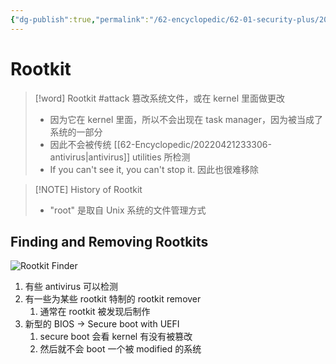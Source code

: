 ```yaml
---
{"dg-publish":true,"permalink":"/62-encyclopedic/62-01-security-plus/20220602151719-rootkit/","dgHomeLink":true,"dgPassFrontmatter":false}
---
```



# Rootkit

>[!word] Rootkit #attack 
>篡改系统文件，或在 kernel 里面做更改
>- 因为它在 kernel 里面，所以不会出现在 task manager，因为被当成了系统的一部分
>- 因此不会被传统 [[62-Encyclopedic/20220421233306-antivirus|antivirus]] utilities 所检测
>- If you can't see it, you can't stop it. 因此也很难移除
<!--ID: 1654406587984-->


>[!NOTE] History of Rootkit 
>- "root" 是取自 Unix 系统的文件管理方式 

## Finding and Removing Rootkits

![Rootkit Finder](https://raw.githubusercontent.com/SheepYY039/PicGo-images/main/img/20220602171147.png?token=ANN6KILYG5B7GZOBK3B37SLCTB7RA)
1. 有些 antivirus 可以检测
2. 有一些为某些 rootkit 特制的 rootkit remover
	1. 通常在 rootkit 被发现后制作
3. 新型的 BIOS -> Secure boot with UEFI 
	1. secure boot 会看 kernel 有没有被篡改
	2. 然后就不会 boot 一个被 modified 的系统
